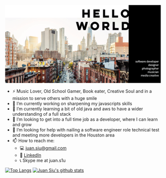 <img src="https://github.com/l1mk/l1mk/blob/main/hellow%20world-01.png">

- :zap: Music Lover, Old School Gamer, Book eater, Creative Soul and in a mission to serve others with a huge smile
- 🔭 I’m currently working on sharpening my javascripts skills
- 🌱 I’m currently learning a bit of old java and aws to have a wider understanding of a full stack
- 👯 I’m looking to get into a full time job as a developer, where I can learn and grow 
- 🤔 I’m looking for help with nailing a software engineer role technical test and meeting more developers in the Houston area
- 📫 How to reach me: 
  - :computer: juan.siu@gmail.com
  - :office: [LinkedIn](https://www.linkedin.com/in/juanesiu/)
  - :telephone_receiver: Skype me at juan.s1u

[![Top Langs](https://github-readme-stats.vercel.app/api/top-langs/?username=l1mk)](https://github.com/anuraghazra/github-readme-stats)
[![Juan Siu's github stats](https://github-readme-stats.vercel.app/api?username=l1mk&count_private=true&show_icons=true&theme=vision-friendly-dark&hide_rank=false)](https://github.com/anuraghazra/github-readme-stats)


